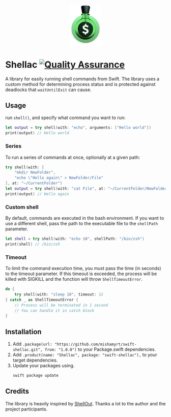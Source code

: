 <p align="center">
    <img src="./Assets/logo@2x.png" width="100px" />
</p>

# Shellac [![Quality Assurance](https://github.com/mishamyrt/swift-shellac/actions/workflows/qa.yaml/badge.svg)](https://github.com/mishamyrt/swift-shellac/actions/workflows/qa.yaml)

A library for easily running shell commands from Swift. The library uses a custom method for determining process status and is protected against deadlocks that `waitUntilExit` can cause.

## Usage

run `shell()`, and specify what command you want to run:

```swift
let output = try shell(with: "echo", arguments: ["Hello world"])
print(output) // Hello world
```

### Series

To run a series of commands at once, optionally at a given path:

```swift
try shell(with: [
    "mkdir NewFolder",
    "echo \"Hello again\" > NewFolder/File"
], at: "~/CurrentFolder")
let output = try shell(with: "cat File", at: "~/CurrentFolder/NewFolder")
print(output) // Hello again
```

### Custom shell

By default, commands are executed in the bash environment. If you want to use a different shell, pass the path to the executable file to the `shellPath` parameter.

```swift
let shell = try shell(with: "echo $0", shellPath: "/bin/zsh")
print(shell) // /bin/zsh
```

### Timeout

To limit the command execution time, you must pass the time (in seconds) to the timeout parameter.
If this timeout is exceeded, the process will be killed with SIGKILL and the function will throw `ShellTimeoutError`.

```swift
do {
    try shell(with: "sleep 10", timeout: 1)
} catch _ as ShellTimeoutError {
    // Process will be terminated in 1 second
    // You can handle it in catch block
}
```

## Installation

1. Add `.package(url: "https://github.com/mishamyrt/swift-shellac.git", from: "1.0.0")` to your Package.swift dependencies.
2. Add `.product(name: "Shellac", package: "swift-shellac"),` to your target dependencies.
3. Update your packages using.
    ```sh
    swift package update
    ```

## Credits

The library is heavily inspired by [ShellOut](https://github.com/JohnSundell/ShellOut).
Thanks a lot to the author and the project participants.
